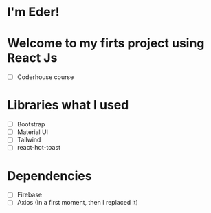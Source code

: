 # I'm Eder!
# Welcome to my firts project using React Js 
- [ ] Coderhouse course 

# Libraries what I used

- [ ] Bootstrap 
- [ ] Material UI 
- [ ] Tailwind 
- [ ] react-hot-toast

# Dependencies

- [ ] Firebase 
- [ ] Axios (In a first moment, then I replaced it)
